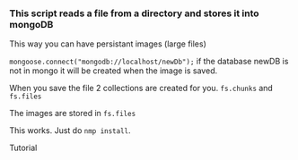 
### This script reads a file from a directory and stores it into mongoDB
This way you can have persistant images (large files)

`mongoose.connect("mongodb://localhost/newDb");`
if the database newDB is not in mongo it will be created when the image is saved.

When you save the file 2 collections are created for you.  `fs.chunks` and `fs.files`

The images are stored in `fs.files`

This works. Just do `nmp install`.

Tutorial
